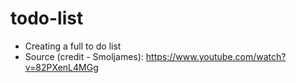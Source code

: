 # todo-list
- Creating a full to do list
- Source (credit - Smoljames): https://www.youtube.com/watch?v=82PXenL4MGg
